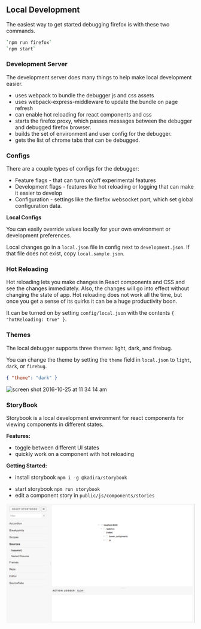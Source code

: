 ## Local Development

The easiest way to get started debugging firefox is with these two commands.

```bash
`npm run firefox`
`npm start`
```

### Development Server

The development server does many things to help make local development easier.

+ uses webpack to bundle the debugger js and css assets
+ uses webpack-express-middleware to update the bundle on page refresh
+ can enable hot reloading for react components and css
+ starts the firefox proxy, which passes messages between the debugger and debugged firefox browser.
+ builds the set of environment and user config for the debugger.
+ gets the list of chrome tabs that can be debugged.

### Configs

There are a couple types of configs for the debugger:

+ Feature flags - that can turn on/off experimental features
+ Development flags - features like hot reloading or logging that can make it easier to develop
+ Configuration - settings like the firefox websocket port, which set global configuration data.

**Local Configs**

You can easily override values locally for your own environment or development preferences.

Local changes go in a `local.json` file in config next to `development.json`.
If that file does not exist, copy `local.sample.json`.

### Hot Reloading

Hot reloading lets you make changes in React components and CSS and see the changes immediately.
Also, the changes will go into effect without changing the state of app.
Hot reloading does not work all the time, but once you get a sense of its quirks it can be a huge productivity boon.

It can be turned on by setting `config/local.json` with the contents `{ "hotReloading: true" }`.

### Themes

The local debugger supports three themes: light, dark, and firebug.

You can change the theme by setting the `theme` field in `local.json` to  `light`, `dark`, or `firebug`.

```json
{ "theme": "dark" }
```

![screen shot 2016-10-25 at 11 34 14 am](https://cloud.githubusercontent.com/assets/254562/19692636/a7635a26-9aa6-11e6-9642-02dc72d27868.png)

### StoryBook

Storybook is a local development environment for react components for viewing components in different states.

**Features:**
+ toggle between different UI states
+ quickly work on a component with hot reloading

**Getting Started:**
* install storybook `npm i -g @kadira/storybook`
+ start storybook `npm run storybook`
+ edit a component story in `public/js/components/stories`

![](./screenshots/storybook.png)
